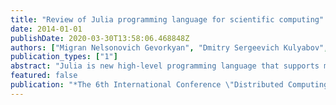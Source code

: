 ```yaml
---
title: "Review of Julia programming language for scientific computing"
date: 2014-01-01
publishDate: 2020-03-30T13:58:06.468848Z
authors: ["Migran Nelsonovich Gevorkyan", "Dmitry Sergeevich Kulyabov", "Leonid Antonovich Sevastyanov"]
publication_types: ["1"]
abstract: "Julia is new high-level programming language that supports multiple programming styles and primarily focuses on scientific computing [1]. Language has been developed at the Massachusetts Institute of Technology (MIT) in 2009 under the MIT license and is available through the public repository on GitHub [2]. Language is under active development and it's latest version is 0.3. Language has built-in tools for parallel and distributed computing, and supports multithreading (coroutines). Developers have mentioned that Julia does not impose any particular style of parallelism on the user but provides a set of blocks that allows implementing parallelism as programmer likes. Julia is scientific oriented language and it influence on all aspects of language. There are built-in mathematical oriented data types in Julia, such as rational and complex numbers. Dynamic type conversion avoids a loss of accuracy, which is important in the scientific calculations. Also a large variety of built-in mathematical functions and a large number of libraries are present. One of the main goals of the language was to achiev high performance close to the C/Fortran, and clarity interpreted languages. Besides compiling source files into an executable program julia has the ability to execute language constructs interactively (like interpreted languages), as well as an interface to support iPython. Another key feature of the language is simple API for functions and subroutines of C/Fortran/Python. The standard library has lots of built-in wrappers for popular libraries (eg, BLAS and LAPACK). Also, there is a possibility to connect external libraries C / Fortran / Python. Julia supports multiple programming paradigms: procedural, object-oriented, functional programming. Language is under active development and is replenished with libraries for various fields of mathematics, physics and engineering sciences. 1. The Julia Language — http://julialang.org/ 2. The Julia Language˙GitHub — https://github.com/JuliaLang"
featured: false
publication: "*The 6th International Conference \"Distributed Computing and Grid-technologies in Science and Education\"*"
---
```


